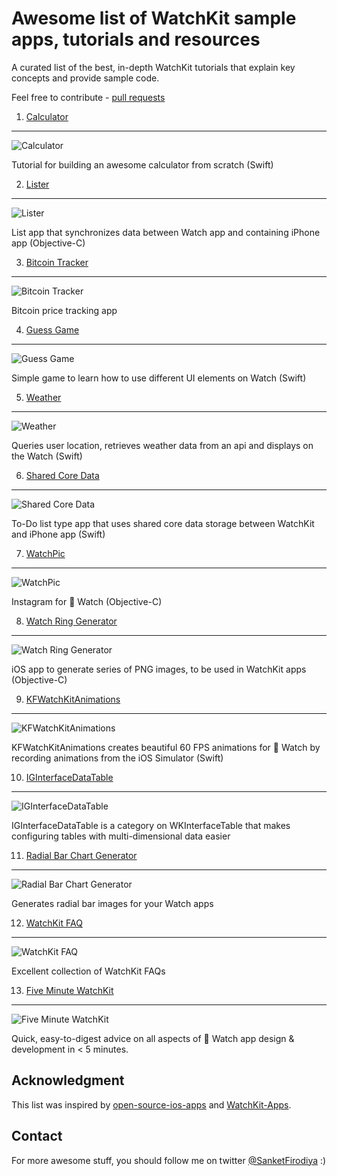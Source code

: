 # Awesome list of WatchKit sample apps, tutorials and resources
A curated list of the best, in-depth WatchKit tutorials that explain key concepts and provide sample code.

Feel free to contribute - [pull requests](https://github.com/sanketfirodiya/sample-watchkit-apps/pulls)

1. [Calculator](http://www.noodlewerk.com/blog/calculator-apple-watch-tutorial/) 
---
![Calculator](https://github.com/sanketfirodiya/sample-watchkit-apps/blob/master/images/Calculator.png)

Tutorial for building an awesome calculator from scratch (Swift)

2. [Lister](http://daniellam.me/blog/ios-watchkit-first-look/)
---
![Lister](https://github.com/sanketfirodiya/sample-watchkit-apps/blob/master/images/Lists.png)

List app that synchronizes data between Watch app and containing iPhone app (Objective-C)

3. [Bitcoin Tracker](http://www.raywenderlich.com/89562/watchkit-tutorial-with-swift-getting-started)
---
![Bitcoin Tracker](https://github.com/sanketfirodiya/sample-watchkit-apps/blob/master/images/Bitcoin.png)

Bitcoin price tracking app

4. [Guess Game](http://www.appcoda.com/watchkit-introduction-tutorial/)
---
![Guess Game](https://github.com/sanketfirodiya/sample-watchkit-apps/blob/master/images/Guess_Game.png)

Simple game to learn how to use different UI elements on Watch (Swift)

5. [Weather](http://connectthink.com/developers-corner/creating-a-watchkit-app-using-swift-part-one/)
---
![Weather](https://github.com/sanketfirodiya/sample-watchkit-apps/blob/master/images/Weather.png)

Queries user location, retrieves weather data from an api and displays on the Watch (Swift)

6. [Shared Core Data](http://www.makeandbuild.com/blog/post/watchkit-with-shared-core-data)
---
![Shared Core Data](https://github.com/sanketfirodiya/sample-watchkit-apps/blob/master/images/SharedCoreData.png)

To-Do list type app that uses shared core data storage between WatchKit and iPhone app (Swift)

7. [WatchPic](https://github.com/D-32/WatchPics)
---
![WatchPic](https://github.com/sanketfirodiya/sample-watchkit-apps/blob/master/images/WatchPic.png)

Instagram for  Watch (Objective-C)

8. [Watch Ring Generator](https://github.com/radianttap/WatchRingGenerator)
---
![Watch Ring Generator](https://github.com/sanketfirodiya/sample-watchkit-apps/blob/master/images/RingGenerator.png)

iOS app to generate series of PNG images, to be used in WatchKit apps (Objective-C)

9. [KFWatchKitAnimations](https://github.com/kiavashfaisali/KFWatchKitAnimations)
---
![KFWatchKitAnimations](https://github.com/sanketfirodiya/sample-watchkit-apps/blob/master/images/KFWatchKitAnimations.png)

KFWatchKitAnimations creates beautiful 60 FPS animations for  Watch by recording animations from the iOS Simulator (Swift)

10. [IGInterfaceDataTable](https://github.com/Instagram/IGInterfaceDataTable)
---
![IGInterfaceDataTable](https://github.com/sanketfirodiya/sample-watchkit-apps/blob/master/images/IGInterfaceDataTable.png)

IGInterfaceDataTable is a category on WKInterfaceTable that makes configuring tables with multi-dimensional data easier

11. [Radial Bar Chart Generator](http://hmaidasani.github.io/RadialChartImageGenerator/)
---
![Radial Bar Chart Generator](https://github.com/sanketfirodiya/sample-watchkit-apps/blob/master/images/Radial.png)

Generates radial bar images for your Watch apps

12. [WatchKit FAQ](http://www.raywenderlich.com/94672/watchkit-faq)
---
![WatchKit FAQ](https://github.com/sanketfirodiya/sample-watchkit-apps/blob/master/images/WatchKit_FAQ.jpg)

Excellent collection of WatchKit FAQs

13. [Five Minute WatchKit](http://www.fiveminutewatchkit.com/)
---
![Five Minute WatchKit](https://github.com/sanketfirodiya/sample-watchkit-apps/blob/master/images/FiveMinuteWatchKit.png)

Quick, easy-to-digest advice on all aspects of  Watch app design & development in < 5 minutes.

## Acknowledgment
This list was inspired by [open-source-ios-apps](https://github.com/dkhamsing/open-source-ios-apps) and [WatchKit-Apps](https://github.com/kostiakoval/WatchKit-Apps).

## Contact
For more awesome stuff, you should follow me on twitter [@SanketFirodiya](https://twitter.com/sanketfirodiya) :)
